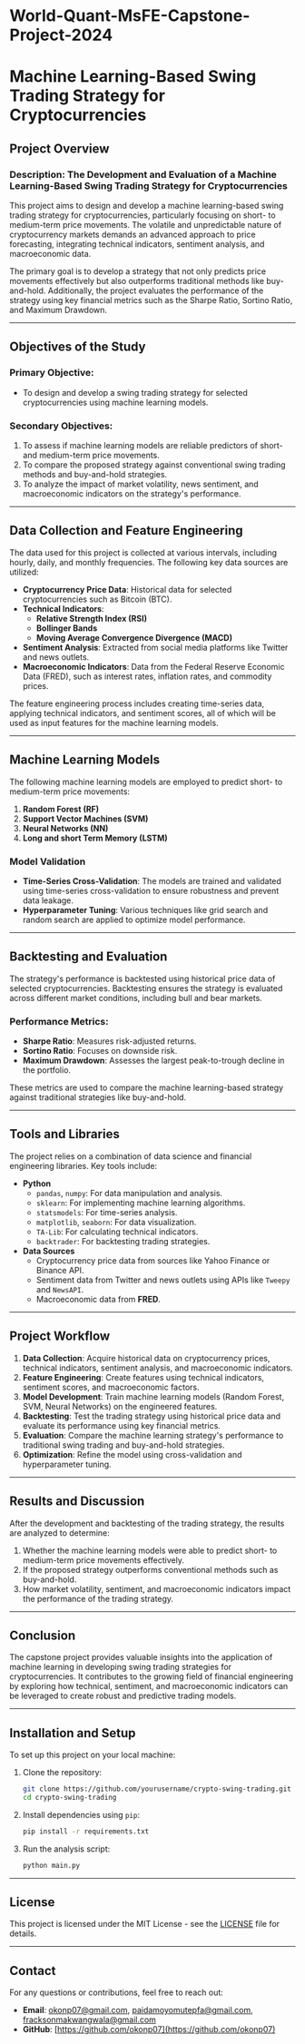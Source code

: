 # World-Quant-MsFE-Capstone-Project-2024
# Machine Learning-Based Swing Trading Strategy for Cryptocurrencies

## Project Overview

### **Description**: The Development and Evaluation of a Machine Learning-Based Swing Trading Strategy for Cryptocurrencies

This project aims to design and develop a machine learning-based swing trading strategy for cryptocurrencies, particularly focusing on short- to medium-term price movements. The volatile and unpredictable nature of cryptocurrency markets demands an advanced approach to price forecasting, integrating technical indicators, sentiment analysis, and macroeconomic data.

The primary goal is to develop a strategy that not only predicts price movements effectively but also outperforms traditional methods like buy-and-hold. Additionally, the project evaluates the performance of the strategy using key financial metrics such as the Sharpe Ratio, Sortino Ratio, and Maximum Drawdown.

---

## Objectives of the Study

### Primary Objective:
- To design and develop a swing trading strategy for selected cryptocurrencies using machine learning models.

### Secondary Objectives:
1. To assess if machine learning models are reliable predictors of short- and medium-term price movements.
2. To compare the proposed strategy against conventional swing trading methods and buy-and-hold strategies.
3. To analyze the impact of market volatility, news sentiment, and macroeconomic indicators on the strategy's performance.

---

## Data Collection and Feature Engineering

The data used for this project is collected at various intervals, including hourly, daily, and monthly frequencies. The following key data sources are utilized:
- **Cryptocurrency Price Data**: Historical data for selected cryptocurrencies such as Bitcoin (BTC).
- **Technical Indicators**: 
  - **Relative Strength Index (RSI)**
  - **Bollinger Bands**
  - **Moving Average Convergence Divergence (MACD)**
- **Sentiment Analysis**: Extracted from social media platforms like Twitter and news outlets.
- **Macroeconomic Indicators**: Data from the Federal Reserve Economic Data (FRED), such as interest rates, inflation rates, and commodity prices.

The feature engineering process includes creating time-series data, applying technical indicators, and sentiment scores, all of which will be used as input features for the machine learning models.

---

## Machine Learning Models

The following machine learning models are employed to predict short- to medium-term price movements:
1. **Random Forest (RF)**
2. **Support Vector Machines (SVM)**
3. **Neural Networks (NN)**
4. **Long and short Term Memory (LSTM)**

### Model Validation
- **Time-Series Cross-Validation**: The models are trained and validated using time-series cross-validation to ensure robustness and prevent data leakage.
- **Hyperparameter Tuning**: Various techniques like grid search and random search are applied to optimize model performance.

---

## Backtesting and Evaluation

The strategy's performance is backtested using historical price data of selected cryptocurrencies. Backtesting ensures the strategy is evaluated across different market conditions, including bull and bear markets.

### Performance Metrics:
- **Sharpe Ratio**: Measures risk-adjusted returns.
- **Sortino Ratio**: Focuses on downside risk.
- **Maximum Drawdown**: Assesses the largest peak-to-trough decline in the portfolio.

These metrics are used to compare the machine learning-based strategy against traditional strategies like buy-and-hold.

---

## Tools and Libraries

The project relies on a combination of data science and financial engineering libraries. Key tools include:

- **Python**
  - `pandas`, `numpy`: For data manipulation and analysis.
  - `sklearn`: For implementing machine learning algorithms.
  - `statsmodels`: For time-series analysis.
  - `matplotlib`, `seaborn`: For data visualization.
  - `TA-Lib`: For calculating technical indicators.
  - `backtrader`: For backtesting trading strategies.
- **Data Sources**
  - Cryptocurrency price data from sources like Yahoo Finance or Binance API.
  - Sentiment data from Twitter and news outlets using APIs like `Tweepy` and `NewsAPI`.
  - Macroeconomic data from **FRED**.

---

## Project Workflow

1. **Data Collection**: Acquire historical data on cryptocurrency prices, technical indicators, sentiment analysis, and macroeconomic indicators.
2. **Feature Engineering**: Create features using technical indicators, sentiment scores, and macroeconomic factors.
3. **Model Development**: Train machine learning models (Random Forest, SVM, Neural Networks) on the engineered features.
4. **Backtesting**: Test the trading strategy using historical price data and evaluate its performance using key financial metrics.
5. **Evaluation**: Compare the machine learning strategy's performance to traditional swing trading and buy-and-hold strategies.
6. **Optimization**: Refine the model using cross-validation and hyperparameter tuning.

---

## Results and Discussion

After the development and backtesting of the trading strategy, the results are analyzed to determine:
1. Whether the machine learning models were able to predict short- to medium-term price movements effectively.
2. If the proposed strategy outperforms conventional methods such as buy-and-hold.
3. How market volatility, sentiment, and macroeconomic indicators impact the performance of the trading strategy.

---

## Conclusion

The capstone project provides valuable insights into the application of machine learning in developing swing trading strategies for cryptocurrencies. It contributes to the growing field of financial engineering by exploring how technical, sentiment, and macroeconomic indicators can be leveraged to create robust and predictive trading models.

---

## Installation and Setup

To set up this project on your local machine:

1. Clone the repository:
    ```bash
    git clone https://github.com/yourusername/crypto-swing-trading.git
    cd crypto-swing-trading
    ```

2. Install dependencies using `pip`:
    ```bash
    pip install -r requirements.txt
    ```

3. Run the analysis script:
    ```bash
    python main.py
    ```

---

## License

This project is licensed under the MIT License - see the [LICENSE](LICENSE) file for details.

---

## Contact

For any questions or contributions, feel free to reach out:
- **Email**: okonp07@gmail.com, paidamoyomutepfa@gmail.com, fracksonmakwangwala@gmail.com
- **GitHub**: [https://github.com/okonp07](https://github.com/okonp07)



